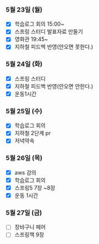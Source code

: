 ### 5월 23일 (월)
- [x] 학습로그 회의 15:00~
- [x] 스프링 스터디 발표자료 만들기
- [x] 영화관 19:45~
- [x] 지하철 피드백 반영(안오면 못한다.) 

### 5월 24일 (화)
- [x] 스프링 스터디
- [x] 지하철 피드백 반영(안오면 안한다.)
- [x] 운동1시간 

### 5월 25일 (수)
- [x] 학습로그 회의 
- [x] 지하철 2단계 pr
- [x] 저녁약속

### 5월 26일 (목)
- [x] aws 강의
- [x] 학습로그 회의
- [x] 스프링5 7장 ~8장 
- [x] 운동 1시간

### 5월 27일 (금)
- [ ] 장바구니 페어
- [ ] 스프링책 9장
